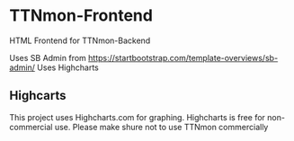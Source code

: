 # TTNmon-Frontend
HTML Frontend for TTNmon-Backend

Uses SB Admin from https://startbootstrap.com/template-overviews/sb-admin/
Uses Highcharts

## Highcarts
This project uses Highcharts.com for graphing. Highcharts is free for non-commercial use. Please make shure not to use TTNmon commercially
